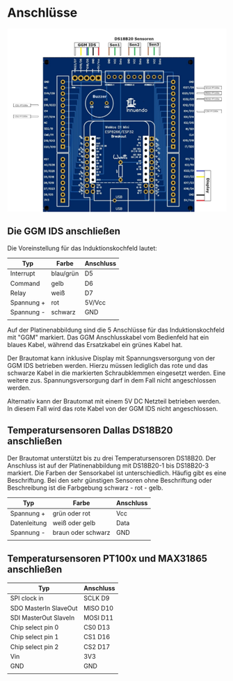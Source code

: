 # Anschlüsse

![Platine](/docs/img/Anschluesse.jpg)

## Die GGM IDS anschließen

Die Voreinstellung für das Induktionskochfeld lautet:

| Typ         | Farbe | Anschluss  |
| ------------- | --------------- | ------------------------ |
| Interrupt     | blau/grün | D5 |
| Command       | gelb | D6 |
| Relay         | weiß | D7 |
| Spannung +    | rot  | 5V/Vcc |
| Spannung -    | schwarz  | GND |
| |  | |

Auf der Platinenabbildung sind die 5 Anschlüsse für das Induktionskochfeld mit "GGM" markiert. Das GGM Anschlusskabel vom Bedienfeld hat ein blaues Kabel, während das Ersatzkabel ein grünes Kabel hat.

Der Brautomat kann inklusive Display mit Spannungsversorgung von der GGM IDS betrieben werden. Hierzu müssen lediglich das rote und das schwarze Kabel in die markierten Schraubklemmen eingesetzt werden. Eine weitere zus. Spannungsversorgung darf in dem Fall nicht angeschlossen werden.

Alternativ kann der Brautomat mit einem 5V DC Netzteil betrieben werden. In diesem Fall wird das rote Kabel von der GGM IDS nicht angeschlossen.

## Temperatursensoren Dallas DS18B20 anschließen

Der Brautomat unterstützt bis zu drei Temperatursensoren DS18B20. Der Anschluss ist auf der Platinenabbildung mit DS18B20-1 bis DS18B20-3 markiert. Die Farben der Sensorkabel ist unterschiedlich. Häufig gibt es eine Beschriftung. Bei den sehr günstigen Sensoren ohne Beschriftung oder Beschreibung ist die Farbgebung schwarz - rot - gelb.

| Typ         | Farbe | Anschluss  |
| ------------- | --------------- | ------------------------ |
| Spannung +   | grün oder rot | Vcc |
| Datenleitung | weiß oder gelb | Data |
| Spannung -   | braun oder schwarz  | GND |
| |  | |

## Temperatursensoren PT100x und MAX31865 anschließen

| Typ         | Anschluss  |
| ------------- | ------------------------ |
| SPI clock in | SCLK D9 |
| SDO MasterIn SlaveOut | MISO D10 |
| SDI MasterOut SlaveIn | MOSI D11 |
| Chip select pin 0 | CS0 D13 |
| Chip select pin 1 | CS1 D16 |
| Chip select pin 2 | CS2 D17 |
| Vin | 3V3 |
| GND | GND |
| | |
